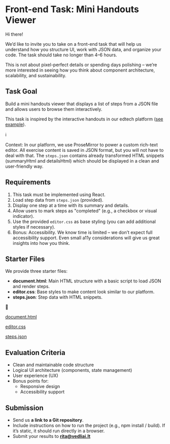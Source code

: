 # Front-end Task: Mini Handouts Viewer

Hi there!

We’d like to invite you to take on a front-end task that will help us understand how you structure UI, work with JSON data, and organize your code. The task should take no longer than 4–6 hours.

This is not about pixel-perfect details or spending days polishing – we’re more interested in seeing how you think about component architecture, scalability, and sustainability.

## Task Goal

Build a mini handouts viewer that displays a list of steps from a JSON file and allows users to browse them interactively.

This task is inspired by the interactive handouts in our edtech platform ([see example](https://mano.vedliai.lt/lt/pratybos/RKSI?locale=lt)).

<aside>
ℹ️

Context: In our platform, we use ProseMirror to power a custom rich-text editor. All exercise content is saved in JSON format, but you will not have to deal with that. The `steps.json` contains already transformed HTML snippets (summaryHtml and detailsHtml) which should be displayed in a clean and user-friendly way.

</aside>

## Requirements

1. This task must be implemented using React.
2. Load step data from `steps.json` (provided).
3. Display one step at a time with its summary and details.
4. Allow users to mark steps as "completed" (e.g., a checkbox or visual indicator).
5. Use the provided `editor.css` as base styling (you can add additional styles if necessary).
6. Bonus: Accessibility. We know time is limited – we don’t expect full accessibility support. Even small a11y considerations will give us great insights into how you think.

## Starter Files

We provide three starter files:

- **document.html**: Main HTML structure with a basic script to load JSON and render steps.
- **editor.css**: Base styles to make content look similar to our platform.
- **steps.json**: Step data with HTML snippets.

<aside>
📎

[document.html](attachment:3e4b5f8a-67b9-4671-b0bb-21ee92db4ab0:document.html)

[editor.css](attachment:319b18aa-f9cf-460e-bc96-91ad439d5b92:editor.css)

[steps.json](attachment:ce32606e-168e-4ec5-9a34-cee652f3b643:steps.json)

</aside>

## Evaluation Criteria

- Clean and maintainable code structure
- Logical UI architecture (components, state management)
- User experience (UX)
- Bonus points for:
    - Responsive design
    - Accessibility support

## Submission

- Send us **a link to a Git repository**.
- Include instructions on how to run the project (e.g., npm install / build). If it’s static, it should run directly in a browser.
- Submit your results to [**rita@vedliai.lt**](mailto:rita@vedliai.lt)